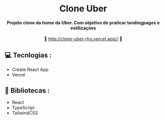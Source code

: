 <div align='center'>

   # Clone Uber
   
   #### Projeto clone da home da Uber. Com objetivo de praticar landingpages e estilizações ####

   :link: <http://clone-uber-rho.vercel.app//> :link:
</div>

## :computer: Tecnlogias :

- Create React App
- Vercel

## :rocket: Bibliotecas :

- React
- TypeScript
- TailwindCSS
